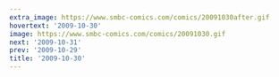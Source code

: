 ```yaml
---
extra_image: https://www.smbc-comics.com/comics/20091030after.gif
hovertext: '2009-10-30'
image: https://www.smbc-comics.com/comics/20091030.gif
next: '2009-10-31'
prev: '2009-10-29'
title: '2009-10-30'
---
```

